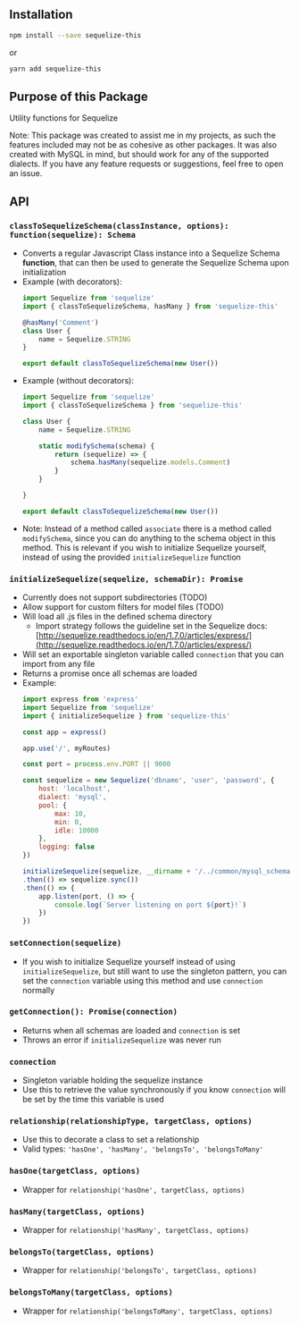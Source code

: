 ## Installation

```sh
npm install --save sequelize-this
```

or

```sh
yarn add sequelize-this
```

## Purpose of this Package

Utility functions for Sequelize

Note: This package was created to assist me in my projects, as such the features included may not be as cohesive as other packages. It was also created with MySQL in mind, but should work for any of the supported dialects. If you have any feature requests or suggestions, feel free to open an issue.

## API

### `classToSequelizeSchema(classInstance, options): function(sequelize): Schema`
- Converts a regular Javascript Class instance into a Sequelize Schema **function**, that can then be used to generate the Sequelize Schema upon initialization
- Example (with decorators):
	```javascript
	import Sequelize from 'sequelize'
	import { classToSequelizeSchema, hasMany } from 'sequelize-this'

	@hasMany('Comment')
	class User {
		name = Sequelize.STRING
	}

	export default classToSequelizeSchema(new User())
	```
- Example (without decorators):
	```javascript
	import Sequelize from 'sequelize'
	import { classToSequelizeSchema } from 'sequelize-this'

	class User {
		name = Sequelize.STRING

		static modifySchema(schema) {
			return (sequelize) => {
				schema.hasMany(sequelize.models.Comment)
			}
		}

	}

	export default classToSequelizeSchema(new User())
	```
- Note: Instead of a method called `associate` there is a method called `modifySchema`, since you can do anything to the schema object in this method. This is relevant if you wish to initialize Sequelize yourself, instead of using the provided `initializeSequelize` function

### `initializeSequelize(sequelize, schemaDir): Promise`
- Currently does not support subdirectories (TODO)
- Allow support for custom filters for model files (TODO)
- Will load all .js files in the defined schema directory
	- Import strategy follows the guideline set in the Sequelize docs: [http://sequelize.readthedocs.io/en/1.7.0/articles/express/](http://sequelize.readthedocs.io/en/1.7.0/articles/express/)
- Will set an exportable singleton variable called `connection` that you can import from any file
- Returns a promise once all schemas are loaded
- Example:
	```javascript
	import express from 'express'
	import Sequelize from 'sequelize'
	import { initializeSequelize } from 'sequelize-this'

	const app = express()

	app.use('/', myRoutes)

	const port = process.env.PORT || 9000

	const sequelize = new Sequelize('dbname', 'user', 'password', {
		host: 'localhost',
		dialect: 'mysql',
		pool: {
			max: 10,
			min: 0,
			idle: 10000
		},
		logging: false
	})

	initializeSequelize(sequelize, __dirname + '/../common/mysql_schema')
	.then(() => sequelize.sync())
	.then(() => {
		app.listen(port, () => {
			console.log(`Server listening on port ${port}!`)
		})
	})
	```

### `setConnection(sequelize)`
- If you wish to initialize Sequelize yourself instead of using `initializeSequelize`, but still want to use the singleton pattern, you can set the `connection` variable using this method and use `connection` normally

### `getConnection(): Promise(connection)`
- Returns when all schemas are loaded and `connection` is set
- Throws an error if `initializeSequelize` was never run

### `connection`
- Singleton variable holding the sequelize instance
- Use this to retrieve the value synchronously if you know `connection` will be set by the time this variable is used

### `relationship(relationshipType, targetClass, options)`
- Use this to decorate a class to set a relationship
- Valid types: `'hasOne', 'hasMany', 'belongsTo', 'belongsToMany'`

### `hasOne(targetClass, options)`
- Wrapper for `relationship('hasOne', targetClass, options)`

### `hasMany(targetClass, options)`
- Wrapper for `relationship('hasMany', targetClass, options)`

### `belongsTo(targetClass, options)`
- Wrapper for `relationship('belongsTo', targetClass, options)`

### `belongsToMany(targetClass, options)`
- Wrapper for `relationship('belongsToMany', targetClass, options)`
